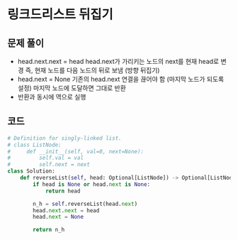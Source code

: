 # 링크드리스트 뒤집기

## 문제 풀이
- head.next.next = head
    head.next가 가리키는 노드의 next를 현재 head로 변경
    즉, 현재 노드를 다음 노드의 뒤로 보냄 (방향 뒤집기)
- head.next = None
    기존의 head.next 연결을 끊어야 함 (마지막 노드가 되도록 설정)
마지막 노드에 도달하면 그대로 반환
- 반환과 동시에 역으로 실행


## 코드
```python
# Definition for singly-linked list.
# class ListNode:
#     def __init__(self, val=0, next=None):
#         self.val = val
#         self.next = next
class Solution:
    def reverseList(self, head: Optional[ListNode]) -> Optional[ListNode]:
        if head is None or head.next is None:
            return head

        n_h = self.reverseList(head.next)
        head.next.next = head
        head.next = None

        return n_h
```